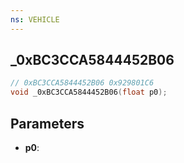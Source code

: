 ```yaml
---
ns: VEHICLE
---
```

## _0xBC3CCA5844452B06

```c
// 0xBC3CCA5844452B06 0x929801C6
void _0xBC3CCA5844452B06(float p0);
```


## Parameters
* **p0**: 

